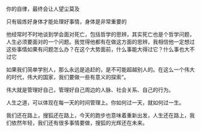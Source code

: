 你的自律，最终会让人望尘莫及

只有锻炼好身体才能处理好事情，身体是非常重要的


他经常时不时地谈到学会面对死亡，包括哲学的思辨，其实死亡也是个哲学问题，人生必须要面对的一个问题。我觉得他都有在做这方面的思辨，我相信他一定想过这些事情如果有问题怎么办？在这个大势面前，什么事能大得过它？什么事也大不过它


如果我们简单学别人，那么永远是追赶的，是不可能超越别人的。在这么一个伟大的时代，伟大的国家，我们要做一些有意义的探索”。


伟大就是管理好自己，管理好自己周边的人脉、社会关系、自己的行为。



人生之道，可以体现在每一天的时间管理上。你如何过一天，就如何过一生。


我们还在路上，搜狐还在路上，今天的跑步也意味着重新出发，人生还在路上，我们依然年轻，我们还有很多事情要做，搜狐的光辉还在未来。
